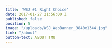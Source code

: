 ```yaml
---
title: 'WSJ #1 Right Choice'
date: 2017-01-27 21:56:00 Z
published: false
position: 5
image: "/uploads/WSJ_WebBanner_3840x1344.jpg"
link: "/about"
button-text: ABOUT TMU
---
```


